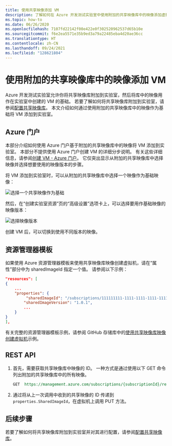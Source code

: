 ```yaml
---
title: 使用共享映像添加 VM
description: 了解如何在 Azure 开发测试实验室中使用附加的共享映像库中的映像添加虚拟机 (VM)
ms.topic: how-to
ms.date: 06/26/2020
ms.openlocfilehash: 7107fd22142f00e422e0f302520962537d65b10e
ms.sourcegitcommit: f6e2ea5571e35b9ed3a79a22485eba4d20ae36cc
ms.translationtype: HT
ms.contentlocale: zh-CN
ms.lasthandoff: 09/24/2021
ms.locfileid: "128621804"
---
```

# <a name="add-a-vm-using-an-image-from-the-attached-shared-image-gallery"></a>使用附加的共享映像库中的映像添加 VM
Azure 开发测试实验室允许你将共享映像库附加到实验室，然后将库中的映像用作在实验室中创建的 VM 的基础。 若要了解如何将共享映像库附加到实验室，请参阅[配置共享映像库](configure-shared-image-gallery.md)。 本文介绍如何通过使用附加的共享映像库中的映像作为基础将 VM 添加到实验室。 

## <a name="azure-portal"></a>Azure 门户
本部分介绍如何使用 Azure 门户基于附加的共享映像库中的映像将 VM 添加到实验室。 本部分不提供使用 Azure 门户创建 VM 的详细分步说明。 有关这些详细信息，请参阅[创建 VM - Azure 门户](devtest-lab-add-vm.md)。 它仅突出显示从附加的共享映像库中选择映像并选择想要使用的映像版本的步骤。 

将 VM 添加到实验室时，可以从附加的共享映像库中选择一个映像作为基础映像： 

![选择一个共享映像作为基础](./media/add-vm-use-shared-image/select-shared-image-for-base.png)

然后，在“创建实验室资源”页的“高级设置”选项卡上，可以选择要用作基础映像的映像版本：

![选择映像版本](./media/add-vm-use-shared-image/select-version-shared-image.png)

创建 VM 后，可以切换到使用不同版本的映像。 

## <a name="resource-manager-template"></a>资源管理器模板
如果使用 Azure 资源管理器模板来使用共享映像库映像创建虚拟机，请在“属性”部分中为 sharedImageId 指定一个值。 请参阅以下示例： 

```json
"resources": [
{
    ...
    "properties": {
         "sharedImageId": "/subscriptions/111111111-1111-1111-1111-111111111111/resourcegroups/mydtlrg/providers/microsoft.devtestlab/labs/mydtllab/sharedgalleries/spsig/sharedimages/myimagefromgallery",
        "sharedImageVersion": "1.0.1",
        ...
    }
}
],
```

有关完整的资源管理器模板示例，请参阅 GitHub 存储库中的[使用共享映像库映像创建虚拟机](https://github.com/Azure/azure-devtestlab/tree/master/samples/DevTestLabs/QuickStartTemplates/101-dtl-create-vm-username-pwd-sharedimage)示例。 

## <a name="rest-api"></a>REST API

1. 首先，需要获取共享映像库中映像的 ID。 一种方式是通过使用以下 GET 命令列出附加的共享映像库中的所有映像。 

    ```rest
    GET  https://management.azure.com/subscriptions/{subscriptionId}/resourceGroups/{resourceGroupName}/providers/Microsoft.DevTestLab/labs/{labName}/sharedgalleries/{name}/sharedimages?api-version= 2018-10-15-preview
    ```
2. 通过将从上一次调用中收到的共享映像的 ID 传递到 `properties.SharedImageId`，在虚拟机上调用 PUT 方法。

## <a name="next-steps"></a>后续步骤
若要了解如何将共享映像库附加到实验室并对其进行配置，请参阅[配置共享映像库](configure-shared-image-gallery.md)。